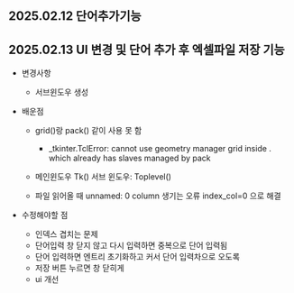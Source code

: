 ## 2025.02.12 단어추가기능
## 2025.02.13 UI 변경 및 단어 추가 후 엑셀파일 저장 기능
- 변경사항
    - 서브윈도우 생성
- 배운점
    - grid()랑 pack() 같이 사용 못 함
        - _tkinter.TclError: cannot use geometry manager grid inside . which already has slaves managed by pack
        
    - 메인윈도우 Tk() 서브 윈도우: Toplevel()
    - 파일 읽어올 때 unnamed: 0 column 생기는 오류 index_col=0 으로 해결

- 수정해야할 점
    - 인덱스 겹치는 문제
    - 단어입력 창 닫지 않고 다시 입력하면 중복으로 단어 입력됨
    - 단어 입력하면 엔트리 초기화하고 커서 단어 입력차으로 오도록
    - 저장 버튼 누르면 창 닫히게
    - ui 개선